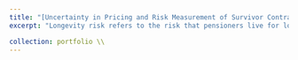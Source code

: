 ```yaml
---
title: "[Uncertainty in Pricing and Risk Measurement of Survivor Contracts](https://github.com/kenrickraymond/Longevity-Instrument-Pricing)"
excerpt: "Longevity risk refers to the risk that pensioners live for longer than pricing assumptions resulting in unanticipated losses for pension funds. While longevity risk is traditionally transferred through reinsurance, there is increasing interest in transferring this risk to capital markets through standardized securities such as survivor swaps. An issue arises because of the financial market for survivor-linked products is not as mature as traditional financial markets hence there is currently no consensus on the appropriate model for survival rates nor model for risk-neutral transformations. This project compares the behavior of four survivor models and eight premium principles and discusses the impact of these choices on the valuation of survivor swaps. <br/><br/> After discussing the valuation of survivor contracts, we go further and present a framework for calculating risk metrics for the survivor contracts. Indeed, with the recent interest in standardized securities to transfer longevity risk, there is a need for financial institutions to evaluate possible losses to determine capital allocation in line with [regulatory requirements (in this case, Solvency II)](https://ec.europa.eu/commission/presscorner/detail/el/MEMO_15_3120). This project was accomplished early 2023 to mid 2024 using the programming language R. <br/>"

collection: portfolio \\
---
```

<!-- 
This is an item in your portfolio. It can be have images or nice text. If you name the file .md, it will be parsed as markdown. If you name the file .html, it will be parsed as HTML.  -->
